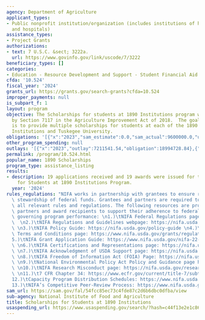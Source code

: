 ```yaml
---
agency: Department of Agriculture
applicant_types:
- Public nonprofit institution/organization (includes institutions of higher education
  and hospitals)
assistance_types:
- Project Grants
authorizations:
- text: 7 U.S.C. &sect; 3222a.
  url: https://www.govinfo.gov/link/uscode/7/3222
beneficiary_types: []
categories:
- Education - Resource Development and Support - Student Financial Aid
cfda: '10.524'
fiscal_year: '2024'
grants_url: https://grants.gov/search-grants?cfda=10.524
improper_payments: null
is_subpart_f: 1
layout: program
objective: The Scholarships for students at 1890 Institutions program was authorized
  by Section 7117 in the Agriculture Improvement Act of 2018.  The goal of the program
  is to provide multiple scholarships for students at each of the 1890 Land-Grant
  Institutions and Tuskegee University.
obligations: '[{"x":"2023","sam_estimate":0.0,"sam_actual":9600000.0,"usa_spending_actual":18994728.84},{"x":"2024","sam_estimate":0.0,"sam_actual":9599998.0,"usa_spending_actual":19200000.0},{"x":"2025","sam_estimate":0.0,"sam_actual":0.0,"usa_spending_actual":-800.81}]'
other_program_spending: null
outlays: '[{"x":"2023","outlay":7211541.54,"obligation":18994728.84},{"x":"2024","outlay":2421385.49,"obligation":19200000.0},{"x":"2025","outlay":0.0,"obligation":0.0}]'
permalink: /program/10.524.html
popular_name: 1890 Scholarships
program_type: assistance_listing
results:
- description: 19 applications received and 19 awards were issued for the Scholarships
    for Students at 1890 Institutions Program.
  year: '2024'
rules_regulations: "NIFA works in partnership with grantees to ensure responsible\
  \ stewardship of federal funds. Grantees and partners are required to comply with\
  \ all relevant rules and regulations. The following resources are provided to NIFA’s\
  \ partners and award recipients to support their adherence to federal regulations\
  \ governing program performance: \n1.)\tNIFA Federal Regulations page: https://nifa.usda.gov/federal-regulations\
  \  \n2.)\tNIFA Regulations and Guidelines webpage: https://nifa.usda.gov/regulations-and-guidelines\
  \ \n3.)\tNIFA Policy Guide: https://nifa.usda.gov/policy-guide \n4.)\tNIFA Award\
  \ Terms and Conditions page: https://www.nifa.usda.gov/grants/regulations-and-guidelines/terms-conditions\n\
  5.)\tNIFA Grant Application Guide: https://www.nifa.usda.gov/nifa-22-001-nifa-grants-application-guide\
  \ \n6.)\tNIFA Certifications and Representations page: https://nifa.usda.gov/certifications-and-representations\
  \ \n7.)\tNIFA Acknowledgment of USDA Support page: https://nifa.usda.gov/acknowledgment-usda-support-nifa\
  \ \n8.)\tNIFA Freedom of Information Act (FOIA) Page: https://nifa.usda.gov/foia\
  \ \n9.)\tNational Environmental Policy Act Policy and Guidance page https://nifa.usda.gov/nepa-policy-and-guidance\
  \ \n10.)\tNIFA Research Misconduct page: https://nifa.usda.gov/research-misconduct\
  \ \n11.)\t7 CFR Chapter 34: https://www.ecfr.gov/current/title-7/subtitle-B/chapter-XXXIV\n\
  12.)\tCapacity Program Distribution Schedules: https://www.nifa.usda.gov/capacity-program-distribution-schedules\n\
  13.)\tNIFA’s Competitive Peer-Review Process: https://www.nifa.usda.gov/nifa-peer-review-process-competitive-grant-applications"
sam_url: https://sam.gov/fal/54fcc85ec73c4fde87c2d6b6dbc0dfba/view
sub-agency: National Institute of Food and Agriculture
title: Scholarships for Students at 1890 Institutions
usaspending_url: https://www.usaspending.gov/search/?hash=c44f13e2e1c86d46f7c98c0b9dcf9fb6
---
```

